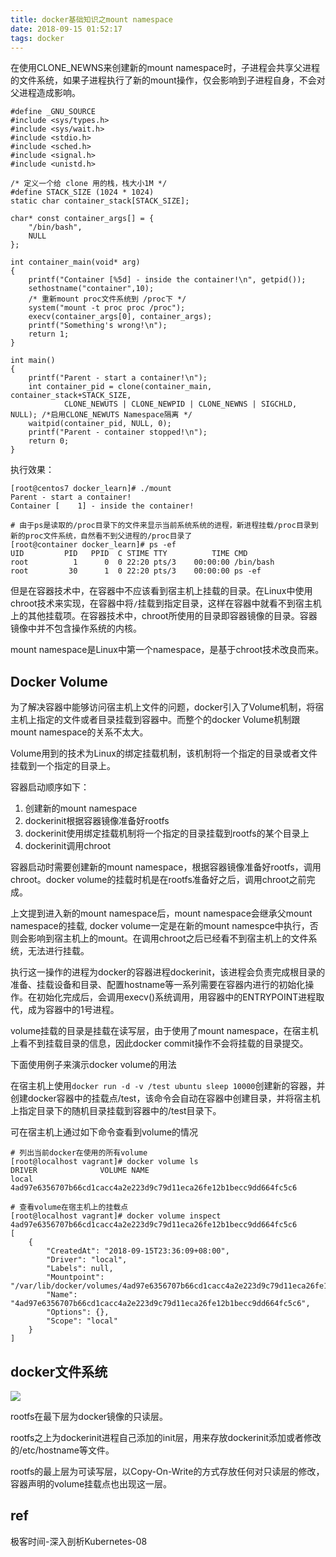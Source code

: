 ```yaml
---
title: docker基础知识之mount namespace
date: 2018-09-15 01:52:17
tags: docker
---
```


在使用CLONE_NEWNS来创建新的mount namespace时，子进程会共享父进程的文件系统，如果子进程执行了新的mount操作，仅会影响到子进程自身，不会对父进程造成影响。

```
#define _GNU_SOURCE
#include <sys/types.h>
#include <sys/wait.h>
#include <stdio.h>
#include <sched.h>
#include <signal.h>
#include <unistd.h>

/* 定义一个给 clone 用的栈，栈大小1M */
#define STACK_SIZE (1024 * 1024)
static char container_stack[STACK_SIZE];

char* const container_args[] = {
    "/bin/bash",
    NULL
};

int container_main(void* arg)
{
    printf("Container [%5d] - inside the container!\n", getpid());
    sethostname("container",10);
    /* 重新mount proc文件系统到 /proc下 */
    system("mount -t proc proc /proc");
    execv(container_args[0], container_args);
    printf("Something's wrong!\n");
    return 1;
}

int main()
{
    printf("Parent - start a container!\n");
    int container_pid = clone(container_main, container_stack+STACK_SIZE,
            CLONE_NEWUTS | CLONE_NEWPID | CLONE_NEWNS | SIGCHLD, NULL); /*启用CLONE_NEWUTS Namespace隔离 */
    waitpid(container_pid, NULL, 0);
    printf("Parent - container stopped!\n");
    return 0;
}
```

执行效果：

```
[root@centos7 docker_learn]# ./mount
Parent - start a container!
Container [    1] - inside the container!

# 由于ps是读取的/proc目录下的文件来显示当前系统系统的进程，新进程挂载/proc目录到新的proc文件系统，自然看不到父进程的/proc目录了
[root@container docker_learn]# ps -ef
UID         PID   PPID  C STIME TTY          TIME CMD
root          1      0  0 22:20 pts/3    00:00:00 /bin/bash
root         30      1  0 22:20 pts/3    00:00:00 ps -ef
```

但是在容器技术中，在容器中不应该看到宿主机上挂载的目录。在Linux中使用chroot技术来实现，在容器中将`/`挂载到指定目录，这样在容器中就看不到宿主机上的其他挂载项。在容器技术中，chroot所使用的目录即容器镜像的目录。容器镜像中并不包含操作系统的内核。

mount namespace是Linux中第一个namespace，是基于chroot技术改良而来。

## Docker Volume

为了解决容器中能够访问宿主机上文件的问题，docker引入了Volume机制，将宿主机上指定的文件或者目录挂载到容器中。而整个的docker Volume机制跟mount namespace的关系不太大。

Volume用到的技术为Linux的绑定挂载机制，该机制将一个指定的目录或者文件挂载到一个指定的目录上。

容器启动顺序如下：

1. 创建新的mount namespace
2. dockerinit根据容器镜像准备好rootfs
3. dockerinit使用绑定挂载机制将一个指定的目录挂载到rootfs的某个目录上
4. dockerinit调用chroot

容器启动时需要创建新的mount namespace，根据容器镜像准备好rootfs，调用chroot。docker volume的挂载时机是在rootfs准备好之后，调用chroot之前完成。

上文提到进入新的mount namespace后，mount namespace会继承父mount namespace的挂载, docker volume一定是在新的mount namespce中执行，否则会影响到宿主机上的mount。在调用chroot之后已经看不到宿主机上的文件系统，无法进行挂载。

执行这一操作的进程为docker的容器进程dockerinit，该进程会负责完成根目录的准备、挂载设备和目录、配置hostname等一系列需要在容器内进行的初始化操作。在初始化完成后，会调用execv()系统调用，用容器中的ENTRYPOINT进程取代，成为容器中的1号进程。

volume挂载的目录是挂载在读写层，由于使用了mount namespace，在宿主机上看不到挂载目录的信息，因此docker commit操作不会将挂载的目录提交。

下面使用例子来演示docker volume的用法

在宿主机上使用`docker run -d -v /test ubuntu sleep 10000`创建新的容器，并创建docker容器中的挂载点/test，该命令会自动在容器中创建目录，并将宿主机上指定目录下的随机目录挂载到容器中的/test目录下。

可在宿主机上通过如下命令查看到volume的情况

```
# 列出当前docker在使用的所有volume
[root@localhost vagrant]# docker volume ls
DRIVER              VOLUME NAME
local               4ad97e6356707b66cd1cacc4a2e223d9c79d11eca26fe12b1becc9dd664fc5c6

# 查看volume在宿主机上的挂载点
[root@localhost vagrant]# docker volume inspect 4ad97e6356707b66cd1cacc4a2e223d9c79d11eca26fe12b1becc9dd664fc5c6
[
    {
        "CreatedAt": "2018-09-15T23:36:09+08:00",
        "Driver": "local",
        "Labels": null,
        "Mountpoint": "/var/lib/docker/volumes/4ad97e6356707b66cd1cacc4a2e223d9c79d11eca26fe12b1becc9dd664fc5c6/_data",
        "Name": "4ad97e6356707b66cd1cacc4a2e223d9c79d11eca26fe12b1becc9dd664fc5c6",
        "Options": {},
        "Scope": "local"
    }
]
```

## docker文件系统

![](https://kuring.oss-cn-beijing.aliyuncs.com/images/docker_fs.png)

rootfs在最下层为docker镜像的只读层。

rootfs之上为dockerinit进程自己添加的init层，用来存放dockerinit添加或者修改的/etc/hostname等文件。

rootfs的最上层为可读写层，以Copy-On-Write的方式存放任何对只读层的修改，容器声明的volume挂载点也出现这一层。

## ref

极客时间-深入剖析Kubernetes-08
